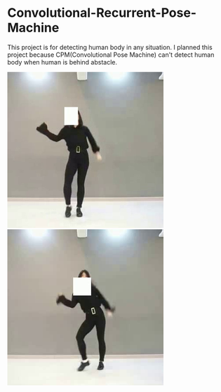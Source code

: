 # Convolutional-Recurrent-Pose-Machine
This project is for detecting human body in any situation. I planned this project because CPM(Convolutional Pose Machine) can't detect human body when human is behind abstacle.


![abstacle image2](/images/15.jpg)
![abstacle image3](/images/0.jpg)
